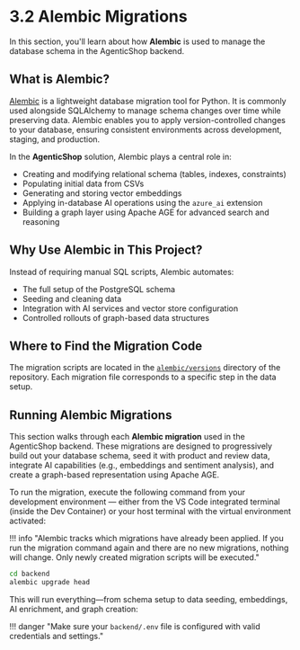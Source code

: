 # 3.2 Alembic Migrations

In this section, you'll learn about how **Alembic** is used to manage the database schema in the AgenticShop backend.

## What is Alembic?

[Alembic](https://alembic.sqlalchemy.org/) is a lightweight database migration tool for Python. It is commonly used alongside SQLAlchemy to manage schema changes over time while preserving data. Alembic enables you to apply version-controlled changes to your database, ensuring consistent environments across development, staging, and production.

In the **AgenticShop** solution, Alembic plays a central role in:

- Creating and modifying relational schema (tables, indexes, constraints)
- Populating initial data from CSVs
- Generating and storing vector embeddings
- Applying in-database AI operations using the `azure_ai` extension
- Building a graph layer using Apache AGE for advanced search and reasoning

## Why Use Alembic in This Project?

Instead of requiring manual SQL scripts, Alembic automates:

- The full setup of the PostgreSQL schema
- Seeding and cleaning data
- Integration with AI services and vector store configuration
- Controlled rollouts of graph-based data structures

## Where to Find the Migration Code

The migration scripts are located in the [`alembic/versions`](https://github.com/Azure-Samples/postgres-agentic-shop/tree/main/backend/alembic) directory of the repository. Each migration file corresponds to a specific step in the data setup.

## Running Alembic Migrations

This section walks through each **Alembic migration** used in the AgenticShop backend. These migrations are designed to progressively build out your database schema, seed it with product and review data, integrate AI capabilities (e.g., embeddings and sentiment analysis), and create a graph-based representation using Apache AGE.

To run the migration, execute the following command from your development environment — either from the VS Code integrated terminal (inside the Dev Container) or your host terminal with the virtual environment activated:

!!! info "Alembic tracks which migrations have already been applied. If you run the migration command again and there are no new migrations, nothing will change. Only newly created migration scripts will be executed."

```bash
cd backend
alembic upgrade head
```

This will run everything—from schema setup to data seeding, embeddings, AI enrichment, and graph creation:

!!! danger "Make sure your `backend/.env` file is configured with valid credentials and settings."

